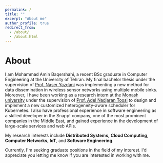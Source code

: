 ```yaml
---
permalink: /
title: ""
excerpt: "About me"
author_profile: true
redirect_from: 
  - /about/
  - /about.html
---
```


About
======
I am Mohammad Amin Baqershahi, a recent BSc graduate in Computer Engineering at the University of Tehran. My final bachelor thesis under the supervision of [Prof. Naser Yazdani](https://ece.ut.ac.ir/en/~yazdani) was implementing a new method for data dissemination in wireless sensor networks using multiple mobile sinks. Moreover, I have been working as a research intern at the [Monash university](https://www.monash.edu/) under the supervision of [Prof. Adel Nadjaran Toosi](https://scholar.google.com/citations?user=qIh_I-gAAAAJ&hl=en) to design and implement a new customized heterogeneity-aware scheduler for Kubernetes. I also have professional experience in software engineering as a skilled developer in the Snapp! company, one of the most prominent companies in the Middle East, and gained experience in the development of large-scale services and web APIs.

My research interests include **Distributed Systems**, **Cloud Computing**, **Computer Networks**, **IoT**, and **Software Engineering**.

Currently, I'm seeking graduate positions in the field of my interest. I'd appreciate you letting me know if you are interested in working with me.

